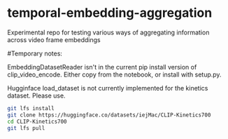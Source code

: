 # temporal-embedding-aggregation
Experimental repo for testing various ways of aggregating information across video frame embeddings


#Temporary notes:

EmbeddingDatasetReader isn't in the current pip install version of clip_video_encode. Either copy from the notebook, or install with setup.py.

Hugginface load_dataset is not currently implemented for the kinetics dataset. Please use.

```bash
git lfs install
git clone https://huggingface.co/datasets/iejMac/CLIP-Kinetics700
cd CLIP-Kinetics700
git lfs pull
```
